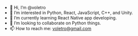 - 👋 Hi, I’m @voletro
- 👀 I’m interested in Python, React, JavaScript, C++, and Unity.
- 🌱 I’m currently learning React Native app developing.
- 💞️ I’m looking to collaborate on Python things.
- 📫 How to reach me: voletro@gmail.com

<!---
voletro/voletro is a ✨ special ✨ repository because its `README.md` (this file) appears on your GitHub profile.
You can click the Preview link to take a look at your changes.
--->
